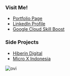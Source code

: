 
 ### Visit Me!

<ul>
 <li><a href="https://blessseeker.github.io" target="_blank">Portfolio Page</a></li>
 <li><a href="https://linkedin.com/in/kamaludin-khoir/" target="_blank">LinkedIn Profile</a></li>
 <li><a href="[https://blessseeker.github.io](https://www.cloudskillsboost.google/public_profiles/1c2cc1a4-8665-437b-9ff6-51fcc7254262 )" target="_blank">Google Cloud Skill Boost</a></li>
</ul>

### Side Projects

<ul>
 <li><a href="https://github.com/hiberin" target="_blank">Hiberin Digital</a></li>
 <li><a href="https://microx-indonesia.com" target="_blank">Micro X Indonesia</a></li>
</ul>


<img src="https://github-readme-stats.vercel.app/api/top-langs?username=blessseeker&show_icons=true&layout=compact&theme=chartreuse-dark" alt="ovi" />
